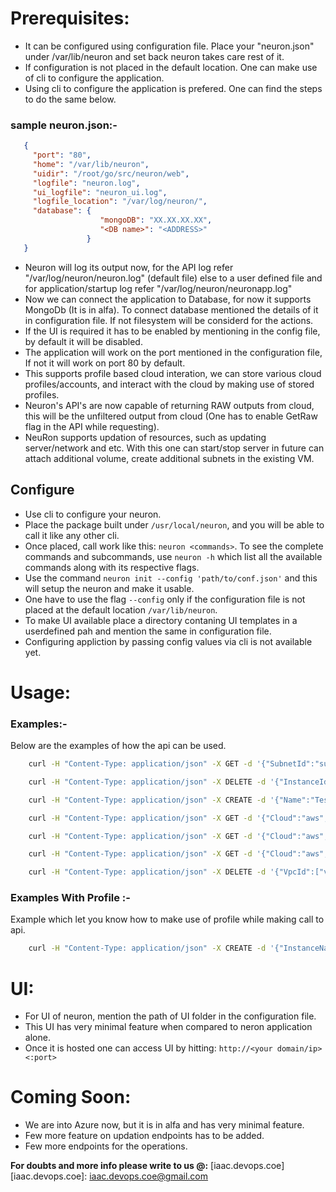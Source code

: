 # Prerequisites:

 * It can be configured using configuration file. Place your "neuron.json" under /var/lib/neuron and set back neuron takes care rest of it.
 * If configuration is not placed in the default location. One can make use of cli to configure the application.
 * Using cli to configure the application is prefered. One can find the steps to do the same below.

### sample neuron.json:-

```json
   {
     "port": "80",
     "home": "/var/lib/neuron",
     "uidir": "/root/go/src/neuron/web",
     "logfile": "neuron.log",
     "ui_logfile": "neuron_ui.log",
     "logfile_location": "/var/log/neuron/",
     "database": {
                    "mongoDB": "XX.XX.XX.XX",
                    "<DB name>": "<ADDRESS>"
                 }
   }
```

 * Neuron will log its output now, for the API log refer "/var/log/neuron/neuron.log" (default file) else to a user defined file and for application/startup log refer "/var/log/neuron/neuronapp.log"
 * Now we can connect the application to Database, for now it supports MongoDb (It is in alfa). To connect database mentioned the details of it in configuration file. If not filesystem will be considerd for the actions.
 * If the UI is required it has to be enabled by mentioning in the config file, by default it will be disabled.
 * The application will work on the port mentioned in the configuration file, If not it will work on port 80 by default.
 * This supports profile based cloud interation, we can store various cloud profiles/accounts, and interact with the cloud by making use of stored profiles.
 * Neuron's API's are now capable of returning RAW outputs from cloud, this will be the unfiltered output from cloud (One has to enable GetRaw flag in the API while requesting).
 * NeuRon supports updation of resources, such as updating server/network and etc. With this one can start/stop server in future can attach additional volume, create additional subnets in the existing VM.

## Configure

 * Use cli to configure your neuron.
 * Place the package built under `/usr/local/neuron`, and you will be able to call it like any other cli.
 * Once placed, call work like this: `neuron <commands>`. To see the complete commands and subcommands,
   use `neuron -h` which list all the available commands along with its respective flags.
 * Use the command `neuron init --config 'path/to/conf.json'` and this will setup the neuron and make it usable.
 * One have to use the flag `--config` only if the configuration file is not placed at the default location `/var/lib/neuron`.
 * To make UI available place a directory contaning UI templates in a userdefined pah and mention the same in configuration file.
 * Configuring appliction by passing config values via cli is not available yet.

# Usage:

### Examples:-

Below are the examples of how the api can be used.

```bash
    curl -H "Content-Type: application/json" -X GET -d '{"SubnetId":"subnet-d81893b1","Cloud": {"Cloud":"aws","Region":"ap-south-1"}}' http://104.211.76.61/getservers

    curl -H "Content-Type: application/json" -X DELETE -d '{"InstanceIds":["i-0a8fe9854a6e939f1"],"Cloud":"aws","Region":"ap-south-1"}' http://104.211.76.61/deleteservers

    curl -H "Content-Type: application/json" -X CREATE -d '{"Name":"Test_Network","VpcCidr":"192.168.0.0/16","SubCidr":["192.168.10.0/24","192.168.20.0/24"],"Type":"public","Ports":["8080","22","80","443"],"Cloud":"aws","Region":"ap-south-1"}' http://104.211.76.61/createnetwork

    curl -H "Content-Type: application/json" -X GET -d '{"Cloud":"aws","Region":"eu-west-3"}' http://104.211.76.61/getregions

    curl -H "Content-Type: application/json" -X GET -d '{"Cloud":"aws","Region":"eu-west-3"}' http://104.211.76.61/getsubnets

    curl -H "Content-Type: application/json" -X GET -d '{"Cloud":"aws","Region":"eu-west-3"}' http://104.211.76.61/getallservers

    curl -H "Content-Type: application/json" -X DELETE -d '{"VpcId":["vpc-0b61987128b98bee0","vpc-01f61d4f8108feaa4"],"Cloud":"aws","Region":"eu-west-3"}' http://104.211.76.61/deletenetworks

```

### Examples With Profile :-

Example which let you know how to make use of profile while making call to api.

```bash
    curl -H "Content-Type: application/json" -X CREATE -d '{"InstanceName":"consul-machine","ImageId":"ami-46eea129","SubnetId":"subnet-d81893b1","KeyName":"chef-coe-ind","Flavor":"t2.micro","UserData":"echo 'nothing'","AssignPubIp":true, "Cloud":"aws","Region":"ap-south-1", "Profile":"niktest"}' http://localhost:80/createserver
```

# UI:

 * For UI of neuron, mention the path of UI folder in the configuration file.
 * This UI has very minimal feature when compared to neron application alone.
 * Once it is hosted one can access UI by hitting: `http://<your domain/ip><:port>`

# Coming Soon:

 * We are into Azure now, but it is in alfa and has very minimal feature.
 * Few more feature on updation endpoints has to be added.
 * Few more endpoints for the operations.

**For doubts and more info please write to us @:** [iaac.devops.coe]
[iaac.devops.coe]: iaac.devops.coe@gmail.com

